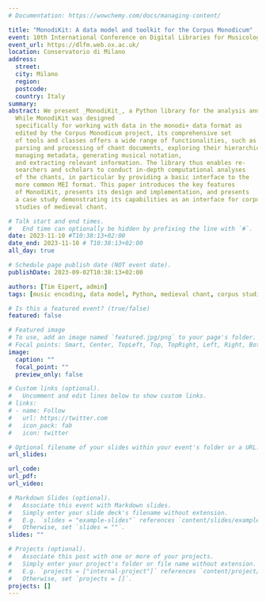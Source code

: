 ```yaml
---
# Documentation: https://wowchemy.com/docs/managing-content/

title: "MonodiKit: A data model and toolkit for the Corpus Monodicum"
event: 10th International Conference on Digital Libraries for Musicology
event_url: https://dlfm.web.ox.ac.uk/
location: Conservatorio di Milano
address:
  street:
  city: Milano
  region:
  postcode:
  country: Italy
summary:
abstract: We present _MonodiKit_, a Python library for the analysis and processing of medieval chant documents. 
  While MonodiKit was designed
  specifically for working with data in the monodi+ data format as
  edited by the Corpus Monodicum project, its comprehensive set
  of tools and classes offers a wide range of functionalities, such as
  parsing and processing of chant documents, exploring their hierarchical structure, 
  managing metadata, generating musical notation,
  and extracting relevant information. The library thus enables re-
  searchers and scholars to conduct in-depth computational analyses
  of the chants, in particular by providing a basic interface to the
  more common MEI format. This paper introduces the key features
  of MonodiKit, presents its design and implementation, and presents
  a case study demonstrating its capabilities as an interface for corpus
  studies of medieval chant.

# Talk start and end times.
#   End time can optionally be hidden by prefixing the line with `#`.
date: 2023-11-10 #T10:38:13+02:00
date_end: 2023-11-10 # T10:38:13+02:00
all_day: true

# Schedule page publish date (NOT event date).
publishDate: 2023-09-02T10:38:13+02:00

authors: [Tim Eipert, admin]
tags: [music encoding, data model, Python, medieval chant, corpus studies]

# Is this a featured event? (true/false)
featured: false

# Featured image
# To use, add an image named `featured.jpg/png` to your page's folder. 
# Focal points: Smart, Center, TopLeft, Top, TopRight, Left, Right, BottomLeft, Bottom, BottomRight.
image:
  caption: ""
  focal_point: ""
  preview_only: false

# Custom links (optional).
#   Uncomment and edit lines below to show custom links.
# links:
# - name: Follow
#   url: https://twitter.com
#   icon_pack: fab
#   icon: twitter

# Optional filename of your slides within your event's folder or a URL.
url_slides:

url_code:
url_pdf:
url_video:

# Markdown Slides (optional).
#   Associate this event with Markdown slides.
#   Simply enter your slide deck's filename without extension.
#   E.g. `slides = "example-slides"` references `content/slides/example-slides.md`.
#   Otherwise, set `slides = ""`.
slides: ""

# Projects (optional).
#   Associate this post with one or more of your projects.
#   Simply enter your project's folder or file name without extension.
#   E.g. `projects = ["internal-project"]` references `content/project/deep-learning/index.md`.
#   Otherwise, set `projects = []`.
projects: []
---
```

